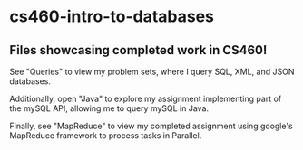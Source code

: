 # cs460-intro-to-databases
## Files showcasing completed work in CS460! 

See "Queries" to view my problem sets, where I query SQL, XML, and JSON databases. 

Additionally, open "Java" to explore my assignment implementing part of the mySQL API, allowing me to query mySQL in Java. 

Finally, see "MapReduce" to view my completed assignment using google's MapReduce framework to process tasks in Parallel. 
